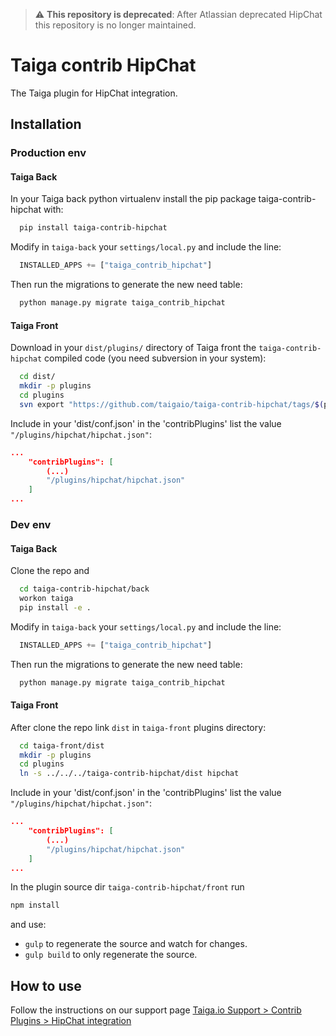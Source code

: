 > :warning: **This repository is deprecated**: After Atlassian deprecated HipChat this repository is no longer maintained.

Taiga contrib HipChat
=====================

The Taiga plugin for HipChat integration.

Installation
------------
### Production env

#### Taiga Back

In your Taiga back python virtualenv install the pip package taiga-contrib-hipchat with:

```bash
  pip install taiga-contrib-hipchat
```

Modify in `taiga-back` your `settings/local.py` and include the line:

```python
  INSTALLED_APPS += ["taiga_contrib_hipchat"]
```

Then run the migrations to generate the new need table:

```bash
  python manage.py migrate taiga_contrib_hipchat
```

#### Taiga Front

Download in your `dist/plugins/` directory of Taiga front the `taiga-contrib-hipchat` compiled code (you need subversion in your system):

```bash
  cd dist/
  mkdir -p plugins
  cd plugins
  svn export "https://github.com/taigaio/taiga-contrib-hipchat/tags/$(pip show taiga-contrib-hipchat | awk '/^Version: /{print $2}')/front/dist" "hipchat"
```

Include in your 'dist/conf.json' in the 'contribPlugins' list the value `"/plugins/hipchat/hipchat.json"`:

```json
...
    "contribPlugins": [
        (...)
        "/plugins/hipchat/hipchat.json"
    ]
...
```

### Dev env

#### Taiga Back

Clone the repo and

```bash
  cd taiga-contrib-hipchat/back
  workon taiga
  pip install -e .
```

Modify in `taiga-back` your `settings/local.py` and include the line:

```python
  INSTALLED_APPS += ["taiga_contrib_hipchat"]
```

Then run the migrations to generate the new need table:

```bash
  python manage.py migrate taiga_contrib_hipchat
```

#### Taiga Front

After clone the repo link `dist` in `taiga-front` plugins directory:

```bash
  cd taiga-front/dist
  mkdir -p plugins
  cd plugins
  ln -s ../../../taiga-contrib-hipchat/dist hipchat
```

Include in your 'dist/conf.json' in the 'contribPlugins' list the value `"/plugins/hipchat/hipchat.json"`:

```json
...
    "contribPlugins": [
        (...)
        "/plugins/hipchat/hipchat.json"
    ]
...
```

In the plugin source dir `taiga-contrib-hipchat/front` run

```bash
npm install
```
and use:

- `gulp` to regenerate the source and watch for changes.
- `gulp build` to only regenerate the source.



How to use
----------

Follow the instructions on our support page [Taiga.io Support > Contrib Plugins > HipChat integration](https://tree.taiga.io/support/contrib-plugins/hipchat-integration/ "Taiga.io Support > Contrib Plugins > HipChat integration")
